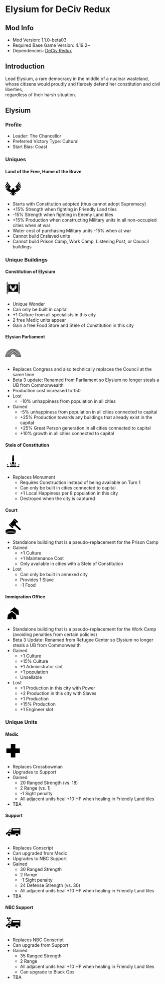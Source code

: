 # Elysium for DeCiv Redux

## Mod Info

- Mod Version: 1.1.0-beta03
- Required Base Game Version: 4.19.2~
- Dependencies: [DeCiv Redux](https://github.com/SpacedOutChicken/DeCiv-Redux)

## Introduction

Lead Elysium, a rare democracy in the middle of a nuclear wasteland, \
whose citizens would proudly and fiercely defend her constitution and civil liberties, \
regardless of their harsh situation.

## Elysium

### Profile

- Leader: The Chancellor
- Preferred Victory Type: Cultural
- Start Bias: Coast

### Uniques

#### Land of the Free, Home of the Brave

<img src="docs/Elysium.png" alt="Icon of Elysium" height="50" />

- Starts with Constitution adopted (thus cannot adopt Supremacy)
- +15% Strength when fighting in Friendly Land tiles
- -15% Strength when fighting in Enemy Land tiles
- +15% Production when constructing Military units in all non-occupied cities when at war
- Water cost of purchasing Military units -15% when at war
- Cannot build Enslaved units
- Cannot build Prison Camp, Work Camp, Listening Post, or Council buildings

### Unique Buildings

#### Constitution of Elysium

<img src="Images/BuildingIcons/Constitution of Elysium.png" alt="Icon of the Constitution of Elysium" height="50" />

- Unique Wonder
- Can only be built in capital
- +1 Culture from all specialists in this city
- 2 free Medic units appear
- Gain a free Food Store and Stele of Constitution in this city

#### Elysian Parliament

<img src="Images/BuildingIcons/Elysian Parliament.png" alt="Icon of the Parliament" height="50" />

- Replaces Congress and also technically replaces the Council at the same time
- Beta 3 update: Renamed from Parliament so Elysium no longer steals a UB from Commonwealth
- Production cost increased to 150
- Lost
  - -10% unhappiness from population in all cities
- Gained
  - -5% unhappiness from population in all cities connected to capital
  - +25% Production towards any buildings that already exist in the capital
  - +25% Great Person generation in all cities connected to capital
  - +10% growth in all cities connected to capital

#### Stele of Constitution

<img src="Images/BuildingIcons/Stele of Constitution.png" alt="Icon of a Stele of Constitution" height="50" />

- Replaces Monument
  - Requires Construction instead of being available on Turn 1
  - Can only be built in cities connected to capital
  - +1 Local Happiness per 8 population in this city
  - Destroyed when the city is captured

#### Court

<img src="Images/BuildingIcons/Court.png" alt="Icon of a Court" height="50" />

- Standalone building that is a pseudo-replacement for the Prison Camp
- Gained
  - +1 Culture
  - +1 Maintenance Cost
  - Only available in cities with a Stele of Constitution
- Lost
  - Can only be built in annexed city
  - Provides 1 Slave
  - -1 Food

#### Immigration Office

<img src="Images/BuildingIcons/Immigration Office.png" alt="Icon of a Refugee Center" height="50" />

- Standalone building that is a pseudo-replacement for the Work Camp (avoiding penalties from certain policies)
- Beta 3 Update: Renamed from Refugee Center so Elysium no longer steals a UB from Commonwealth
- Gained
  - +1 Culture
  - +15% Culture
  - +1 Administrator slot
  - +1 population
  - Unsellable
- Lost
  - +1 Production in this city with Power
  - +2 Production in this city with Slaves
  - +1 Production
  - +15% Production
  - +1 Engineer slot

### Unique Units

#### Medic

<img src="docs/Medic.png" alt="Icon of a Medic" height="50" />

- Replaces Crossbowman
- Upgrades to Support
- Gained
  - 20 Ranged Strength (vs. 18)
  - 2 Range (vs. 1)
  - -1 Sight penalty
  - All adjacent units heal +10 HP when healing in Friendly Land tiles
- TBA

#### Support

<img src="docs/Support.png" alt="Icon of a Support" height="50" />

- Replaces Conscript
- Can upgraded from Medic
- Upgrades to NBC Support
- Gained
  - 30 Ranged Strength
  - 2 Range
  - -1 Sight penalty
  - 24 Defense Strength (vs. 30)
  - All adjacent units heal +10 HP when healing in Friendly Land tiles
- TBA

#### NBC Support

<img src="docs/NBC Support.png" alt="Icon of a NBC Support" height="50" />

- Replaces NBC Conscript
- Can upgrade from Support
- Gained
  - 35 Ranged Strength
  - 2 Range
  - All adjacent units heal +10 HP when healing in Friendly Land tiles
  - Can upgrade to Black Ops
- TBA
